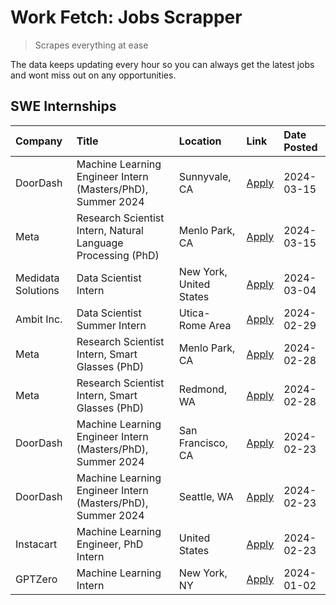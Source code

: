 # Work Fetch: Jobs Scrapper
> Scrapes everything at ease

The data keeps updating every hour so you can always get the latest jobs and wont miss out on any opportunities.

## SWE Internships
<!--START_SECTION:workfetch-->
| Company            | Title                                                        | Location                | Link                                                                                                                                                                                                                                                                       | Date Posted   |
|:-------------------|:-------------------------------------------------------------|:------------------------|:---------------------------------------------------------------------------------------------------------------------------------------------------------------------------------------------------------------------------------------------------------------------------|:--------------|
| DoorDash           | Machine Learning Engineer Intern (Masters/PhD), Summer 2024  | Sunnyvale, CA           | [Apply](https://www.linkedin.com/jobs/view/machine-learning-engineer-intern-masters-phd-summer-2024-at-doordash-3736454973?position=3&pageNum=0&refId=hX5R7FTpuMbgqvQcZWmz7Q%3D%3D&trackingId=3kYM0yefVh7gWFGLpLYIVg%3D%3D&trk=public_jobs_jserp-result_search-card)       | 2024-03-15    |
| Meta               | Research Scientist Intern, Natural Language Processing (PhD) | Menlo Park, CA          | [Apply](https://www.linkedin.com/jobs/view/research-scientist-intern-natural-language-processing-phd-at-meta-3858718375?position=12&pageNum=0&refId=hX5R7FTpuMbgqvQcZWmz7Q%3D%3D&trackingId=h0cnrk87G77NMtiNPKAK4w%3D%3D&trk=public_jobs_jserp-result_search-card)         | 2024-03-15    |
| Medidata Solutions | Data Scientist Intern                                        | New York, United States | [Apply](https://www.linkedin.com/jobs/view/data-scientist-intern-at-medidata-solutions-3810253704?position=11&pageNum=0&refId=hX5R7FTpuMbgqvQcZWmz7Q%3D%3D&trackingId=I40LlmtBU8k6BzyhsnTZxQ%3D%3D&trk=public_jobs_jserp-result_search-card)                               | 2024-03-04    |
| Ambit Inc.         | Data Scientist Summer Intern                                 | Utica-Rome Area         | [Apply](https://www.linkedin.com/jobs/view/data-scientist-summer-intern-at-ambit-inc-3843121918?position=6&pageNum=0&refId=hX5R7FTpuMbgqvQcZWmz7Q%3D%3D&trackingId=C2MCkzeMhwJ3Mv8iXb%2FGKQ%3D%3D&trk=public_jobs_jserp-result_search-card)                                | 2024-02-29    |
| Meta               | Research Scientist Intern, Smart Glasses (PhD)               | Menlo Park, CA          | [Apply](https://www.linkedin.com/jobs/view/research-scientist-intern-smart-glasses-phd-at-meta-3811308332?position=8&pageNum=0&refId=hX5R7FTpuMbgqvQcZWmz7Q%3D%3D&trackingId=2DWnZq%2Bq1pMaI9rSI6jrjg%3D%3D&trk=public_jobs_jserp-result_search-card)                      | 2024-02-28    |
| Meta               | Research Scientist Intern, Smart Glasses (PhD)               | Redmond, WA             | [Apply](https://www.linkedin.com/jobs/view/research-scientist-intern-smart-glasses-phd-at-meta-3811304794?position=9&pageNum=0&refId=hX5R7FTpuMbgqvQcZWmz7Q%3D%3D&trackingId=jXwPxOjfMEAin9TabvPkmQ%3D%3D&trk=public_jobs_jserp-result_search-card)                        | 2024-02-28    |
| DoorDash           | Machine Learning Engineer Intern (Masters/PhD), Summer 2024  | San Francisco, CA       | [Apply](https://www.linkedin.com/jobs/view/machine-learning-engineer-intern-masters-phd-summer-2024-at-doordash-3736457737?position=2&pageNum=0&refId=hX5R7FTpuMbgqvQcZWmz7Q%3D%3D&trackingId=AXkMZB0iHPRkgW3%2FWH2fwg%3D%3D&trk=public_jobs_jserp-result_search-card)     | 2024-02-23    |
| DoorDash           | Machine Learning Engineer Intern (Masters/PhD), Summer 2024  | Seattle, WA             | [Apply](https://www.linkedin.com/jobs/view/machine-learning-engineer-intern-masters-phd-summer-2024-at-doordash-3736455966?position=4&pageNum=0&refId=hX5R7FTpuMbgqvQcZWmz7Q%3D%3D&trackingId=w%2FS5%2FN0Fb%2FUDXH6saLOBng%3D%3D&trk=public_jobs_jserp-result_search-card) | 2024-02-23    |
| Instacart          | Machine Learning Engineer, PhD Intern                        | United States           | [Apply](https://www.linkedin.com/jobs/view/machine-learning-engineer-phd-intern-at-instacart-3815634369?position=5&pageNum=0&refId=hX5R7FTpuMbgqvQcZWmz7Q%3D%3D&trackingId=lA%2Bg3EhIhZtVUY26GMQdHA%3D%3D&trk=public_jobs_jserp-result_search-card)                        | 2024-02-23    |
| GPTZero            | Machine Learning Intern                                      | New York, NY            | [Apply](https://www.linkedin.com/jobs/view/machine-learning-intern-at-gptzero-3796844451?position=10&pageNum=0&refId=hX5R7FTpuMbgqvQcZWmz7Q%3D%3D&trackingId=MmZGIwdcnuVPRVDHfHMmNA%3D%3D&trk=public_jobs_jserp-result_search-card)                                        | 2024-01-02    |
<!--END_SECTION:workfetch-->
